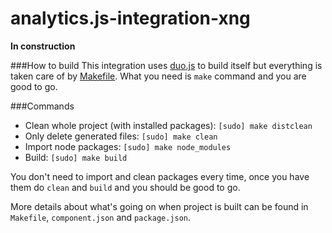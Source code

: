 analytics.js-integration-xng
============================

__In construction__

###How to build
This integration uses [duo.js](http://duojs.org/) to build itself but everything is taken care of by [Makefile](http://makepp.sourceforge.net/1.19/makepp_tutorial.html). What you need is `make` command and you are good to go.

###Commands
* Clean whole project (with installed packages): `[sudo] make distclean`
* Only delete generated files: `[sudo] make clean`
* Import node packages: `[sudo] make node_modules`
* Build: `[sudo] make build`

You don't need to import and clean packages every time, once you have them do `clean` and `build` and you should be good to go.

More details about what's going on when project is built can be found in `Makefile`, `component.json` and `package.json`.
